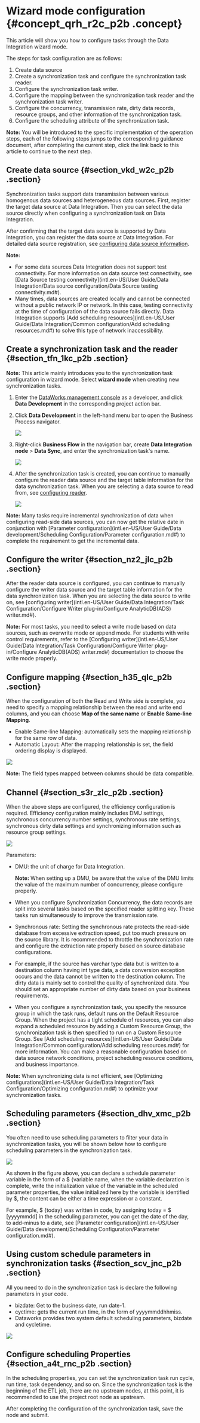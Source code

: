 # Wizard mode configuration {#concept_qrh_r2c_p2b .concept}

This article will show you how to configure tasks through the Data Integration wizard mode.

The steps for task configuration are as follows:

1.  Create data source
2.  Create a synchronization task and configure the synchronization task reader.
3.  Configure the synchronization task writer.
4.  Configure the mapping between the synchronization task reader and the synchronization task writer.
5.  Configure the concurrency, transmission rate, dirty data records, resource groups, and other information of the synchronization task.
6.  Configure the scheduling attribute of the synchronization task.

**Note:** You will be introduced to the specific implementation of the operation steps, each of the following steps jumps to the corresponding guidance document, after completing the current step, click the link back to this article to continue to the next step.

## Create data source {#section_vkd_w2c_p2b .section}

Synchronization tasks support data transmission between various homogenous data sources and heterogeneous data sources. First, register the target data source at Data Integration. Then you can select the data source directly when configuring a synchronization task on Data Integration.

After confirming that the target data source is supported by Data Integration, you can register the data source at Data Integration. For detailed data source registration, see [configuring data source information](https://www.alibabacloud.com/help/faq-list/72788.htm).

**Note:** 

-   For some data sources Data Integration does not support test connectivity. For more information on data source test connectivity, see [Data Source testing connectivity](intl.en-US/User Guide/Data Integration/Data source configuration/Data Source testing connectivity.md#).
-   Many times, data sources are created locally and cannot be connected without a public network IP or network. In this case, testing connectivity at the time of configuration of the data source fails directly. Data Integration supports [Add scheduling resources](intl.en-US/User Guide/Data Integration/Common configuration/Add scheduling resources.md#) to solve this type of network inaccessibility.

## Create a synchronization task and the reader {#section_tfn_1kc_p2b .section}

**Note:** This article mainly introduces you to the synchronization task configuration in wizard mode. Select **wizard mode** when creating new synchronization tasks.

1.  Enter the [DataWorks management console](https://workbench.data.aliyun.com/console) as a developer, and click **Data Development** in the corresponding project action bar.
2.  Click **Data Development** in the left-hand menu bar to open the Business Process navigator.

    ![](http://static-aliyun-doc.oss-cn-hangzhou.aliyuncs.com/assets/img/16216/15377892967611_en-US.png)

3.  Right-click **Business Flow** in the navigation bar, create **Data Integration node** \> **Data Sync**, and enter the synchronization task's name.

    ![](http://static-aliyun-doc.oss-cn-hangzhou.aliyuncs.com/assets/img/16216/15377892977612_en-US.png)

4.  After the synchronization task is created, you can continue to manually configure the reader data source and the target table information for the data synchronization task. When you are selecting a data source to read from, see [configuring reader](https://www.alibabacloud.com/help/faq-list/49806.htm).

    ![](http://static-aliyun-doc.oss-cn-hangzhou.aliyuncs.com/assets/img/16216/15377892977614_en-US.png)


**Note:** Many tasks require incremental synchronization of data when configuring read-side data sources, you can now get the relative date in conjunction with [Parameter configuration](intl.en-US/User Guide/Data development/Scheduling Configuration/Parameter configuration.md#) to complete the requirement to get the incremental data.

## Configure the writer {#section_nz2_jlc_p2b .section}

After the reader data source is configured, you can continue to manually configure the writer data source and the target table information for the data synchronization task. When you are selecting the data source to write on, see [configuring writer](intl.en-US/User Guide/Data Integration/Task Configuration/Configure Writer plug-in/Configure AnalyticDB(ADS) writer.md#).

**Note:** For most tasks, you need to select a write mode based on data sources, such as overwrite mode or append mode. For students with write control requirements, refer to the [Configuring writer](intl.en-US/User Guide/Data Integration/Task Configuration/Configure Writer plug-in/Configure AnalyticDB(ADS) writer.md#) documentation to choose the write mode properly.

## Configure mapping {#section_h35_qlc_p2b .section}

When the configuration of both the Read and Write side is complete, you need to specify a mapping relationship between the read and write end columns, and you can choose **Map of the same name** or **Enable Same-line Mapping**.

-   Enable Same-line Mapping: automatically sets the mapping relationship for the same row of data.
-   Automatic Layout: After the mapping relationship is set, the field ordering display is displayed.

![](http://static-aliyun-doc.oss-cn-hangzhou.aliyuncs.com/assets/img/16216/15377892977615_en-US.png)

**Note:** The field types mapped between columns should be data compatible.

## Channel {#section_s3r_zlc_p2b .section}

When the above steps are configured, the efficiency configuration is required. Efficiency configuration mainly includes DMU settings, synchronous concurrency number settings, synchronous rate settings, synchronous dirty data settings and synchronizing information such as resource group settings.

![](http://static-aliyun-doc.oss-cn-hangzhou.aliyuncs.com/assets/img/16216/15377892977616_en-US.png)

Parameters:

-   DMU: the unit of charge for Data Integration.

    **Note:** When setting up a DMU, be aware that the value of the DMU limits the value of the maximum number of concurrency, please configure properly.

-   When you configure Synchronization Concurrency, the data records are split into several tasks based on the specified reader splitting key. These tasks run simultaneously to improve the transmission rate.
-   Synchronous rate: Setting the synchronous rate protects the read-side database from excessive extraction speed, put too much pressure on the source library. It is recommended to throttle the synchronization rate and configure the extraction rate properly based on source database configurations.
-   For example, if the source has varchar type data but is written to a destination column having int type data, a data conversion exception occurs and the data cannot be written to the destination column. The dirty data is mainly set to control the quality of synchronized data. You should set an appropriate number of dirty data based on your business requirements.
-   When you configure a synchronization task, you specify the resource group in which the task runs, default runs on the Default Resource Group. When the project has a tight schedule of resources, you can also expand a scheduled resource by adding a Custom Resource Group, the synchronization task is then specified to run on a Custom Resource Group. See [Add scheduling resources](intl.en-US/User Guide/Data Integration/Common configuration/Add scheduling resources.md#) for more information. You can make a reasonable configuration based on data source network conditions, project scheduling resource conditions, and business importance.

**Note:** When synchronizing data is not efficient, see [Optimizing configurations](intl.en-US/User Guide/Data Integration/Task Configuration/Optimizing configuration.md#) to optimize your synchronization tasks.

## Scheduling parameters {#section_dhv_xmc_p2b .section}

You often need to use scheduling parameters to filter your data in synchronization tasks, you will be shown below how to configure scheduling parameters in the synchronization task.

![](http://static-aliyun-doc.oss-cn-hangzhou.aliyuncs.com/assets/img/16216/15377892977617_en-US.png)

As shown in the figure above, you can declare a schedule parameter variable in the form of a $ \{variable name, when the variable declaration is complete, write the initialization value of the variable in the scheduled parameter properties, the value initialized here by the variable is identified by $, the content can be either a time expression or a constant.

For example, $ \{today\} was written in code, by assigning today = $ \[yyyymmdd\] in the scheduling parameter, you can get the date of the day, to add-minus to a date, see [Parameter configuration](intl.en-US/User Guide/Data development/Scheduling Configuration/Parameter configuration.md#).

## Using custom schedule parameters in synchronization tasks {#section_scv_jnc_p2b .section}

All you need to do in the synchronization task is declare the following parameters in your code.

-   bizdate: Get to the business date, run date-1.
-   cyctime: gets the current run time, in the form of yyyymmddhhmiss.
-   Dataworks provides two system default scheduling parameters, bizdate and cycletime.

![](http://static-aliyun-doc.oss-cn-hangzhou.aliyuncs.com/assets/img/16216/15377892977618_en-US.png)

## Configure scheduling Properties {#section_a4t_rnc_p2b .section}

In the scheduling properties, you can set the synchronization task run cycle, run time, task dependency, and so on. Since the synchronization task is the beginning of the ETL job, there are no upstream nodes, at this point, it is recommended to use the project root node as upstream.

After completing the configuration of the synchronization task, save the node and submit.

